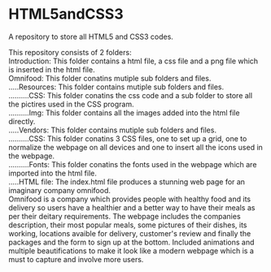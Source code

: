 # HTML5andCSS3
A repository to store all HTML5 and CSS3 codes.

This repository consists of 2 folders:  
Introduction: This folder contains a html file, a css file and a png file which is inserted in the html file.  
Omnifood: This folder conatins mutiple sub folders and files.  
.....Resources: This folder contains mutiple sub folders and files.  
..........CSS: This folder conatins the css code and a sub folder to store all the pictires used in the CSS program.  
..........Img: This folder contains all the images added into the html file directly.  
.....Vendors: This folder contains mutiple sub folders and files.   
..........CSS: This folder conatins 3 CSS files, one to set up a grid, one to normalize the webpage on all devices and one to insert all the icons used in the webpage.  
..........Fonts: This folder conatins the fonts used in the webpage which are imported into the html file.  
.....HTML file: The index.html file produces a stunning web page for an imaginary company omnifood.   
Omnifood is a company which provides people with healthy food and its delivery so users  have a healthier and a better way to have their meals as per their deitary requirements. The webpage includes the companies description, their most popular meals, some pictures of their dishes, its working, locations avaible for delivery, customer's review and finally the packages and the form to sign up at the bottom. Included animations and multiple beautifications to make it look like a modern webpage which is a must to capture and involve more users.  
